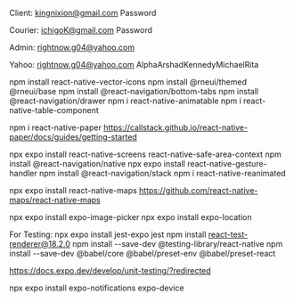 Client:
kingnixion@gmail.com
Password

Courier:
ichigoK@gmail.com
Password

Admin:
rightnow.g04@yahoo.com

Yahoo:
rightnow.g04@yahoo.com
AlphaArshadKennedyMichaelRita

npm install react-native-vector-icons
npm install @rneui/themed @rneui/base
npm install @react-navigation/bottom-tabs
npm install @react-navigation/drawer
npm i react-native-animatable
npm i react-native-table-component

npm i react-native-paper
https://callstack.github.io/react-native-paper/docs/guides/getting-started

npx expo install react-native-screens react-native-safe-area-context
npm install @react-navigation/native
npx expo install react-native-gesture-handler
npm install @react-navigation/stack
npm i react-native-reanimated

npx expo install react-native-maps
https://github.com/react-native-maps/react-native-maps

npx expo install expo-image-picker
npx expo install expo-location

For Testing:
npx expo install jest-expo jest
npm install react-test-renderer@18.2.0
npm install --save-dev @testing-library/react-native
npm install --save-dev @babel/core @babel/preset-env @babel/preset-react

https://docs.expo.dev/develop/unit-testing/?redirected

npx expo install expo-notifications expo-device